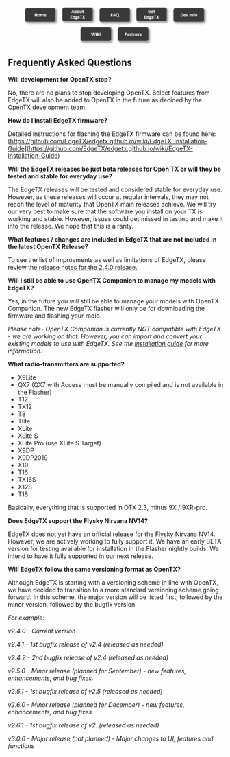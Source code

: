 <p align="center">
<a href="https://edgetx.org/index"><img src="https://github.com/EdgeTX/edgetx.github.io/blob/master/images/home.png?raw=true" align="center" height="44" width="83"></a>
<a href="https://edgetx.org/about"><img src="https://github.com/EdgeTX/edgetx.github.io/blob/master/images/about.png?raw=true" align="center" height="46" width="83"></a>
<a href="https://edgetx.org/faq"><img src="https://github.com/EdgeTX/edgetx.github.io/blob/master/images/faq.png?raw=true" align="center" height="44" width="83"></a>
<a href="https://edgetx.org/getedgetx"><img src="https://github.com/EdgeTX/edgetx.github.io/blob/master/images/get.png?raw=true" align="center" height="46" width="83"></a>
<a href="https://edgetx.org/devinfo"><img src="https://github.com/EdgeTX/edgetx.github.io/blob/master/images/dev.png?raw=true" align="center" height="44" width="83"></a>
<a href="https://edgetx.org/wiki"><img src="https://github.com/EdgeTX/edgetx.github.io/blob/master/images/wiki.png?raw=true" align="center" height="44" width="83"></a>
<a href="https://edgetx.org/partnershipprgram"><img src="https://github.com/EdgeTX/edgetx.github.io/blob/master/images/partners.png?raw=true" align="center" height="44" width="83"></a>
</p>

## Frequently Asked Questions

**Will development for OpenTX stop?**

No, there are no plans to stop developing OpenTX. Select features from EdgeTX will also be added to OpenTX in the future as decided by the OpenTX development team.


**How do I install EdgeTX firmware?**

Detailed instructions for flashing the EdgeTX firmware can be found here: 
[https://github.com/EdgeTX/edgetx.github.io/wiki/EdgeTX-Installation-Guide](https://github.com/EdgeTX/edgetx.github.io/wiki/EdgeTX-Installation-Guide)

**Will the EdgeTX releases be just beta releases for Open TX or will they be tested and stable for everyday use?**

The EdgeTX releases will be tested and considered stable for everyday use. However, as these releases will occur at regular intervals, they may not reach the level of maturity that OpenTX main releases achieve. We will try our very best to make sure that the software you install on your TX is working and stable. However, issues could get missed in testing and make it into the release. We hope that this is a rarity.


**What features / changes are included in EdgeTX that are not included in the latest OpenTX Release?**

To see the list of improvments as well as limitations of EdgeTX, please review the [release notes for the 2.4.0 release.](https://github.com/EdgeTX/edgetx/releases/tag/v2.4.0)


**Will I still be able to use OpenTX Companion to manage my models with EdgeTX?**

Yes, in the future you will still be able to manage your models with OpenTX Companion. The new EdgeTX flasher will only be for downloading the firmware and flashing your radio.

 _Please note- OpenTX Companion is currently NOT compatible with EdgeTX - we are working on that. However, you can import and convert your existing models to use with EdgeTX. See the [installation guide](https://github.com/EdgeTX/edgetx.github.io/wiki/EdgeTX-Installation-Guide) for more information._

**What radio-transmitters are supported?**
* X9Lite 
* QX7 (QX7 with Access must be manually compiled and is not available in the Flasher)
* T12 
* TX12
* T8
* Tlite
* XLite
* XLite S
* XLite Pro (use XLite S Target)
* X9DP 
* X9DP2019 
* X10
* T16
* TX16S 
* X12S
* T18

Basically, everything that is supported in OTX 2.3, minus 9X / 9XR-pro.

**Does EdgeTX support the Flysky Nirvana NV14?**

EdgeTX does not yet have an official release for the Flysky Nirvana NV14. However, we are actively working to fully support it. We have an early BETA version for testing available for installation in the Flasher nightly builds. We intend to have it fully supported in our next release.

**Will EdgeTX follow the same versioning format as OpenTX?**

Although EdgeTX is starting with a versioning scheme in line with OpenTX, we have decided to transition to a more standard versioning scheme going forward. In this scheme, the major version will be listed first, followed by the minor version, followed by the bugfix version. 

_For example:_

_v2.4.0 - Current version_

_v2.4.1 - 1st bugfix release of v2.4 (released as needed)_

_v2.4.2 - 2nd bugfix release of v2.4 (released as needed)_

_v2.5.0 - Minor release (planned for September) - new features, enhancements, and bug fixes._

_v2.5.1 - 1st bugfix release of v2.5 (released as needed)_

_v2.6.0 - Minor release (planned for December) - new features, enhancements, and bug fixes._

_v2.6.1 - 1st bugfix release of v2. (released as needed)_

_v3.0.0 - Major release (not planned) - Major changes to UI, features and functions_


